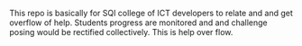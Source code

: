 This repo is basically for SQI college of ICT developers to relate and and get overflow of help. Students progress are monitored and and challenge posing would be rectified collectively. This is help over flow.
